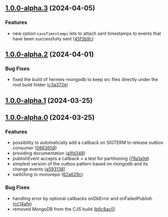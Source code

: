 ## [1.0.0-alpha.3](https://github.com/arturwojnar/hermes/compare/v1.0.0-alpha.2...v1.0.0-alpha.3) (2024-04-05)


### Features

* new option `saveTimestamps` lets to attach sent timestamps to events that have been successfully sent ([45f3b9c](https://github.com/arturwojnar/hermes/commit/45f3b9c6a590889215f5a80ad75d36d81d72e129))

## [1.0.0-alpha.2](https://github.com/arturwojnar/hermes/compare/v1.0.0-alpha.1...v1.0.0-alpha.2) (2024-04-01)


### Bug Fixes

* fixed the build of hermes-mongodb to keep src files directly under the root build folder ([c3a372e](https://github.com/arturwojnar/hermes/commit/c3a372e4672c9e85d7881a415cc1a0464686c5ec))

## [1.0.0-alpha.1](https://github.com/arturwojnar/hermes/compare/v1.0.0-alpha.0...v1.0.0-alpha.1) (2024-03-25)

## [1.0.0-alpha.0](https://github.com/arturwojnar/hermes/compare/a59313897e62e604bf00b8293d69c77b00f98dc7...v1.0.0-alpha.0) (2024-03-25)


### Features

* possibility to automatically add a callback on SIGTERM to release outbox consumer ([0883658](https://github.com/arturwojnar/hermes/commit/088365889b705404d4d83550532ca176a1887295))
* providing documentation ([a1fd348](https://github.com/arturwojnar/hermes/commit/a1fd348d45a23b0933c444619d1b5fd04da3463e))
* publishEvent accepts a callback + a test for partitioning ([79a1a0d](https://github.com/arturwojnar/hermes/commit/79a1a0da65c104d9e70b7fc6630fe6f5f6dbc30a))
* simplest version of the outbox pattern based on mongodb and its change events ([a593138](https://github.com/arturwojnar/hermes/commit/a59313897e62e604bf00b8293d69c77b00f98dc7))
* switching to monorepo ([62a629c](https://github.com/arturwojnar/hermes/commit/62a629cc6b8e3ce40e9d413355e5a6cf5044204a))


### Bug Fixes

* handling error by optional callbacks onDbError and onFailedPublish ([cc14afe](https://github.com/arturwojnar/hermes/commit/cc14afe8662daf0a60d3089452f5d98b637de5ba))
* removed MongoDB from the CJS build ([b6c8ac0](https://github.com/arturwojnar/hermes/commit/b6c8ac0c0cf30d6562a15a3cb391890a7223fffd))

